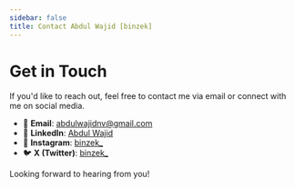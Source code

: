 ```yaml
---
sidebar: false
title: Contact Abdul Wajid [binzek]
---
```


# Get in Touch

If you'd like to reach out, feel free to contact me via email or connect with me on social media.

- 📧 **Email**: [abdulwajidnv@gmail.com](mailto:abdulwajidnv@gmail.com)
- 💼 **LinkedIn**: [Abdul Wajid](https://linkedin.com/in/binzek/)
- 📸 **Instagram**: [binzek\_](https://instagram.com/binzek_/)
- 🐦 **X (Twitter)**: [binzek\_](https://twitter.com/binzek_)

Looking forward to hearing from you!
